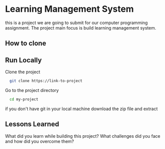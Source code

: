 
# Learning Management System

this is a project we are going to submit for our computer programming assignment. The project main focus is build learning management system.


## How to clone

## Run Locally

Clone the project

```bash
  git clone https://link-to-project
```

Go to the project directory

```bash
  cd my-project
```

if you don't have git in your local machine download the zip file and extract



## Lessons Learned

What did you learn while building this project? What challenges did you face and how did you overcome them?

